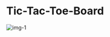 # Tic-Tac-Toe-Board
![img-1](https://user-images.githubusercontent.com/105584546/185765113-196a0a6e-add5-4b35-ad23-e4fc4982d859.jpg)
